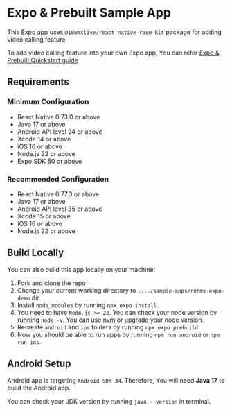 # Expo & Prebuilt Sample App

This Expo app uses `@100mslive/react-native-room-kit` package for adding video calling feature.

To add video calling feature into your own Expo app, You can refer [Expo & Prebuilt Quickstart guide](https://www.100ms.live/docs/react-native/v2/quickstart/expo-prebuilt)

## Requirements

### Minimum Configuration

- React Native 0.73.0 or above
- Java 17 or above
- Android API level 24 or above
- Xcode 14 or above
- iOS 16 or above
- Node.js 22 or above
- Expo SDK 50 or above

### Recommended Configuration

- React Native 0.77.3 or above
- Java 17 or above
- Android API level 35 or above
- Xcode 15 or above
- iOS 16 or above
- Node.js 22 or above

## Build Locally

You can also build this app locally on your machine:

1. Fork and clone the repo
2. Change your current working directory to `..../sample-apps/rnhms-expo-demo` dir.
3. Install `node_modules` by running `npx expo install`.
4. You need to have `Node.js >= 22`. You can check your node version by running `node -v`. You can use [nvm](https://github.com/nvm-sh/nvm) or upgrade your node version.
5. Recreate `android` and `ios` folders by running `npx expo prebuild`.
6. Now you should be able to run apps by running `npm run android` or `npm run ios`.

## Android Setup

Android app is targeting `Android SDK 34`. Therefore, You will need **Java 17** to build the Android app.

You can check your JDK version by running `java --version` in terminal.
